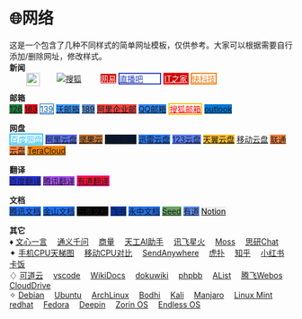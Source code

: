 # 🌐网络
这是一个包含了几种不同样式的简单网址模板，仅供参考。大家可以根据需要自行添加/删除网址，修改样式。<br>
<b>新闻</b><br>
<a class="sxyhButton_01" style="padding-right: 30px;padding-top: 2px;" target="_blank" href="https://sohu.com/"><img src="images/ico/sohu.png" height="24" style="float: left;padding-left:30px;"/>搜狐</a>
<a class="sxyhButton_01" style="background-color:#cc0000;color:#ffffff;" target="_blank" href="https://www.163.com/">网易</a>
<a class="sxyhButton_01" style="background-color:transparent;color:#2a42bd;border:2px solid #2a42bd;padding-right: 30px;" target="_blank" href="https://www.zhibo8.cc/"><img src="images/ico/zhibo8.png" style="float: left;padding-left:30px;"/>直播吧</a>
<a class="sxyhButton_01" style="background-color:#cc0000;border:2px solid #ff0000;color:#ffffff;" target="_blank" href="https://www.ithome.com">IT之家</a>
<a class="sxyhButton_01" style="background-color:#ffffff;border:2px solid #ee7e13;color:#ee7e13;" target="_blank" href="https://www.mydrivers.com/">快科技</a>

<b>邮箱</b><br>
<a class="sxyhButton_02" target="_blank" href="https://126.com/" style="background-color:#1e7e3e;">126</a>
<a class="sxyhButton_02" target="_blank" href="https://mail.163.com/" style="background-color:#d80a17;border:0px;">163</a>
<a class="sxyhButton_02" target="_blank" href="https://mail.10086.cn/" style="background-color:#ffffff;color:#005bac;border:1px solid #005bac;">139</a>
<a class="sxyhButton_02" target="_blank" href="https://mail.wo.cn/" style="background-color:#3a96fe;border:0px;">沃邮箱</a>
<a class="sxyhButton_02" target="_blank" href="https://webmail30.189.cn" style="background-color:#5c8ecd;border:0px;">189</a>
<a class="sxyhButton_02" target="_blank" href="https://qiye.aliyun.com/" style="background-color:#ef4542;border:0px;">阿里企业邮</a>
<a class="sxyhButton_02" target="_blank" href="https://exmail.qq.com/login" style="background-color:#2984ef;border:0px;">QQ邮箱</a>
<a class="sxyhButton_02" target="_blank" href="https://mail.sohu.com" style="background-color:transparent;color:#f80000;border:2px solid #f0c911;">搜狐邮箱</a>
<a class="sxyhButton_02" target="_blank" href="https://outlook.live.com/" style="background-color:#0178d4;border:0px;;">outlook</a>

<b>网盘</b><br>
<a class="sxyhButton_02" target="_blank" href="https://pan.baidu.com/" style="background-color:#ffffff;color:#2bc2fe;border:2px  solid #2bc2fe;">百度网盘</a>
<a class="sxyhButton_02" target="_blank" href="https://www.aliyundrive.com/" style="background-color:#5770ef;">阿里云盘</a>
<a class="sxyhButton_02" target="_blank" href="https://www.jianguoyun.com/" style="background-color:#bd7031;">坚果云</a>
<a class="sxyhButton_02" target="_blank" href="https://www.weiyun.com/" style="background-color:#03162f;">腾讯微云</a>
<a class="sxyhButton_02" target="_blank" href="https://pan.xunlei.com/login" style="background-color:#2875ed;">迅雷云盘</a>
<a class="sxyhButton_02" target="_blank" href="https://www.123pan.com/login" style="background-color:#597dfc;">123云盘</a>
<a class="sxyhButton_02" target="_blank" href="https://cloud.189.cn" style="background-color:#fdbe2b;">天翼云盘</a>
<a class="sxyhButton_02" target="_blank" href="https://yun.139.com">移动云盘</a>
<a class="sxyhButton_02" target="_blank" href="https://pan.wo.cn" style="background-color:#ff843f;">联通云盘</a>
<a class="sxyhButton_02" target="_blank" href="https://teracloud.jp/en/" style="background-color:#ef8200;">TeraCloud</a>

<b>翻译</b><br>
<a class="sxyhButton_02" target="_blank" href="https://fanyi.baidu.com/" style="background-color:#2932e0;">百度翻译</a>
<a class="sxyhButton_02" target="_blank" href="https://fanyi.qq.com/" style="background-color:#ab4ff8;">腾讯翻译</a>
<a class="sxyhButton_02" target="_blank" href="https://fanyi.youdao.com/" style="border:1px solid #e908ea;background-color:#ff1135;">有道翻译</a>

<b>文档</b><br>
<a class="sxyhButton_03" target="_blank" href="https://docs.qq.com/" style="background-color:#1e6fff;">腾讯文档</a>
<a class="sxyhButton_03" target="_blank" href="https://www.kdocs.cn/" style="background-color:#1e6fff;">金山文档</a>
<a class="sxyhButton_03" target="_blank" href="https://shimo.im/" style="background-color:#000000;">石墨文档</a>
<a class="sxyhButton_03" target="_blank" href="https://docs.feishu.cn/" style="background-color:#0032a0;">飞书</a>
<a class="sxyhButton_03" target="_blank" href="https://www.yozocloud.cn/" style="background-color:#216fec;">永中文档</a>
<a class="sxyhButton_03" target="_blank" href="https://seed.pgyer.com/" style="background-color:#68a463;">Seed</a>
<a class="sxyhButton_03" target="_blank" href="https://note.youdao.com/" style="background-color:#5b89ef;">有道</a>
<a class="sxyhButton_03" target="_blank" href="https://www.notion.so/" style="background-color:#f0f0f0;color:#000000">Notion</a>

<b>其它</b><br>
♦ <a target="_blank" href="https://yiyan.baidu.com/">文心一言</a> 
<a target="_blank" href="https://qianwen.aliyun.com/">通义千问</a> 
<a target="_blank" href="https://techday.sensetime.com/">商量</a> 
<a target="_blank" href="https://tiangong.kunlun.com/">天工AI助手</a> 
<a target="_blank" href="https://xinghuo.xfyun.cn/">讯飞星火</a> 
<a target="_blank" href="https://https://moss.fastnlp.top/">Moss</a> 
<a target="_blank" href="https://chat.ttext.cn/">思研Chat</a> <br>
✦ <a target="_blank" href="https://www.mydrivers.com/zhuanti/tianti/01/">手机CPU天梯图</a> 
<a target="_blank" href="https://www.notebookcheck.net/Mobile-Processors-Benchmark-List.2436.0.html">移动CPU对比</a> 
<a target="_blank" href="https://send-anywhere.com/">SendAnywhere</a> 
<a target="_blank" href="https://www.hupu.com/">虎扑</a> 
<a target="_blank" href="https://www.zhihu.com/">知乎</a> 
<a target="_blank" href="https://www.xiaohongshu.com">小红书</a> 
<a target="_blank" href="https://bbs.kafan.cn/forum.php">卡饭</a> <br>
♢ <a target="_blank" href="https://kodcloud.com/">可道云</a> 
<a target="_blank" href="https://vscode.dev/">vscode</a> 
<a target="_blank" href="https://github.com/Zavy86/wikidocs">WikiDocs</a> 
<a target="_blank" href="https://www.dokuwiki.org/">dokuwiki</a> 
<a target="_blank" href="https://www.phpbb.com/">phpbb</a> 
<a target="_blank" href="https://alist.nn.ci/zh/">AList</a> 
<a target="_blank" href="https://os.tenfell.cn/">腾飞Webos</a> 
<a target="_blank" href="https://www.zhenyunpan.com/">CloudDrive</a> <br>
✧ <a target="_blank" href="https://www.debian.org/">Debian</a> 
<a target="_blank" href="https://ubuntu.com/">Ubuntu</a> 
<a target="_blank" href="https://archlinux.org/">ArchLinux</a> 
<a target="_blank" href="https://www.bodhilinux.com/">Bodhi</a> 
<a target="_blank" href="https://www.kali.org/">Kali</a> 
<a target="_blank" href="https://manjaro.org/">Manjaro</a> 
<a target="_blank" href="https://linuxmint.com/">Linux Mint</a> 
<a target="_blank" href="https://www.redhat.com/">redhat</a> 
<a target="_blank" href="https://fedoraproject.org/">Fedora</a> 
<a target="_blank" href="https://www.deepin.org">Deepin</a> 
<a target="_blank" href="https://zorin.com/">Zorin OS</a> 
<a target="_blank" href="https://endlessos.com/">Endless OS</a> <br>

<style>
body {
  background-image: url(images/03818_posinghummingbird_1920x1080.jpg);
  background-repeat: no-repeat;
  background-size: cover;
  background-attachment: fixed;
}
</style>

<script>
//鼠标移动特效
(function () {
    var colors = ["#D61C59", "#E7D84B", "#1B8798"];
    characters = ["♬", "♪"];
    elementGroup = [];
    //定义元素类
    class Element {
        //构造函数
        constructor() {
            num = Math.floor(Math.random() * characters.length);
            this.character = characters[num];
            this.lifeSpan = 120;
            this.initialStyles = {
                position: "fixed",
                top: "0",
                display: "block",
                pointerEvents: "none",
                "z-index": "10000000",
                fontSize: "25px",
                "will-change": "transform",
                color: "#000000"
            };
            //初始化
            this.init = function (x, y, color) {
                this.velocity = { x: (Math.random() < .5 ? -1 : 1) * (Math.random() / 2), y: 1 };
                this.position = { x: x - 10, y: y - 20 };
                this.initialStyles.color = color;
                this.element = document.createElement("span");
                this.element.innerHTML = this.character;
                ApplyStyle(this.element, this.initialStyles);
                this.update();
                document.body.appendChild(this.element);
            };
            //更新
            this.update = function () {
                //移动，缩放
                this.position.x += this.velocity.x;
                this.position.y += this.velocity.y;
                this.lifeSpan--;
                this.element.style.transform = "translate3d(" + this.position.x + "px," + this.position.y + "px,0) scale(" + this.lifeSpan / 120 + ")";
            };
            //销毁
            this.die = function () {
                this.element.parentNode.removeChild(this.element);
            };
        }
    }

    AddListener();
    //循环
    setInterval(
        function () {
            Rander();
        },
        1000 / 60);
    //添加事件监听器
    function AddListener() {
        //当前事件对象会作为第一个参数传入函数
        document.addEventListener("mousemove", onMouseMove);
        document.addEventListener("touchmove", Touch);
        document.addEventListener("touchstart", Touch);
    }
    //逐个渲染
    function Rander() {
        for (var i = 0; i < elementGroup.length; i++) {
            elementGroup[i].update();
            if (elementGroup[i].lifeSpan < 0) {
                elementGroup[i].die();
                elementGroup.splice(i, 1);
            }
        }
    }
    //鼠标移动事件函数
    function onMouseMove(t) {
        num = Math.floor(Math.random() * colors.length);
        CreateElement(t.clientX, t.clientY, colors[num]);
    }
    //添加元素
    function CreateElement(x, y, color) {
        var e = new Element;
        e.init(x, y, color);
        elementGroup.push(e);
    }
    //调整元素属性
    function ApplyStyle(element, style) {
        for (var i in style) {
            element.style[i] = style[i];
        }
    }
    //触摸事件函数
    function Touch(t) {
        if (t.touches.length > 0) {
            for (var i = 0; i < t.touches.length; i++) {
                num = Math.floor(Math.random() * r.length);
                s(t.touches[i].clientX, t.touches[i].clientY, r[num]);
            }
        }
    }
})();

</script>